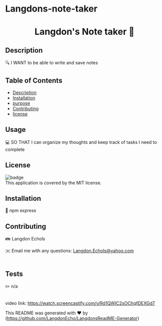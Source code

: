 # Langdons-note-taker

<h1 align="center">Langdon's Note taker 👋</h1>

## Description
🔍 I WANT to be able to write and save notes

## Table of Contents
- [Description](#description)
- [Installation](#installation)
- [purpose](#purpose)
- [Contributing](#contributing)
- [license](#license)

## Usage
💻 SO THAT I can organize my thoughts and keep track of tasks I need to complete

## License
![badge](https://img.shields.io/badge/license-MIT-brightgreen)
<br />
This application is covered by the MIT license. 

## Installation
💾 npm express 

## Contributing
👪 Langdon Echols

✉️ Email me with any questions: Langdon.Echols@yahoo.com<br /><br />

## Tests
✏️ n/a<br />
<br />

video link: https://watch.screencastify.com/v/Rd1QWlC2sOChqfDEXGd7

This README was generated with ❤️ by (https://github.com/LangdonEcho/LangdonsReadME-Generator)